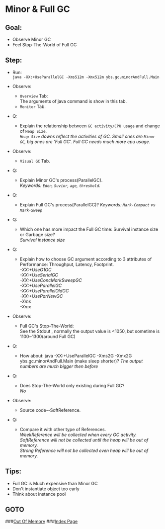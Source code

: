 Minor & Full GC
==
Goal:
--
* Observe Minor GC
* Feel Stop-The-World of Full GC


Step:
--
* Run:   
`java -XX:+UseParallelGC -Xms512m -Xmx512m ybs.gc.minorAndFull.Main`
* Observe:  
	 * `Overview` Tab:  
		The arguments of java command is show in this tab.  
	 * `Monitor` Tab.
* Q:  
	 * Explain the relationship between `GC activity/CPU usage` and change of `Heap Size`.  
	*`Heap Size` downs reflect the activities of GC. Small ones are `Minor GC`, big ones are 'Full GC'. Full GC needs much more cpu usage.*
* Observe:  
	 * `Visual GC` Tab.
* Q:  
	 * Explain Minor GC's process(ParallelGC).  
	*Keywords: `Eden`, `Suvior`, `age`, `threshold`.*
* Q:  
	 * Explain Full GC's process(ParallelGC)?
	*Keywords: `Mark-Compact` vs `Mark-Sweep`*
* Q:  
	 * Which one has more impact the Full GC time: Survival instance size or Garbage size?  
	*Survival instance size*
* Q:  
	 * Explain how to choose GC argument according to 3 attributes of Performance: Throughput, Latency, Footprint.  
	*-XX:+UseG1GC  
	-XX:+UseSerialGC  
	-XX:+UseConcMarkSweepGC  
	-XX:+UseParallelGC  
	-XX:+UseParallelOldGC  
	-XX:+UseParNewGC  
	-Xms  
	-Xmx*
		
* Observe:  
	 * Full GC's Stop-The-World:  
		See the Stdout , normally the output value is <1050, but sometime is 1100~1300(around Full GC)
* Q:  
	 * How about: java -XX:+UseParallelGC -Xms2G -Xmx2G ybs.gc.minorAndFull.Main (make sleep shorter)?
	*The output numbers are much bigger then before*
* Q:  
	 * Does Stop-The-World only existing during Full GC?  
	*No*
		
* Observe:  
	 * Source code--SoftReference.
* Q:  
	 * Compare it with other type of References.  
	*WeekReference will be collected when every GC activity.  
	SoftReference will not be collected until the heap will be out of memory.  
	Strong Reference will not be collected even heap will be out of memory.*


Tips:
--
* Full GC is Much expensive than Minor GC
* Don't instantiate object too early
* Think about instance pool


GOTO
--
###[Out Of Memory](../oom/README.md)
###[Index Page](../../../../../../README.md)
